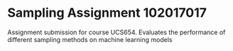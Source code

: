 # Sampling Assignment 102017017
 Assignment submission for course UCS654. Evaluates the performance of different sampling methods on machine learning models
